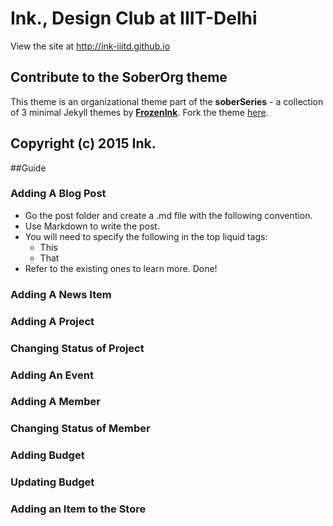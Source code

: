 # Ink., Design Club at IIIT-Delhi
View the site at http://ink-iiitd.github.io

## Contribute to the SoberOrg theme
This theme is an organizational theme part of the **soberSeries** - a collection of 3 minimal Jekyll themes by [**FrozenInk**](http://design.sarthakahuja.org). Fork the theme [here](https://github.com/FrozenInk/soberOrg).

Copyright (c) 2015 Ink.
-----------------------
##Guide

### Adding A Blog Post
- Go the post folder and create a .md file with the following convention.
- Use Markdown to write the post.
- You will need to specify the following in the top liquid tags:
  - This
  - That
- Refer to the existing ones to learn more. Done!
### Adding A News Item

### Adding A Project

### Changing Status of Project

### Adding An Event

### Adding A Member

### Changing Status of Member

### Adding Budget

### Updating Budget

### Adding an Item to the Store
